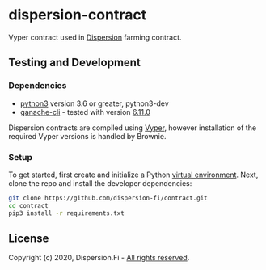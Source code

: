 # dispersion-contract

Vyper contract used in [Dispersion](https://www.dispersion.fi) farming contract.

## Testing and Development

### Dependencies

* [python3](https://www.python.org/downloads/release/python-368/) version 3.6 or greater, python3-dev
* [ganache-cli](https://github.com/trufflesuite/ganache-cli) - tested with version [6.11.0](https://github.com/trufflesuite/ganache-cli/releases/tag/v6.11.0)

Dispersion contracts are compiled using [Vyper](https://github.com/vyperlang/vyper), however installation of the required Vyper versions is handled by Brownie.

### Setup

To get started, first create and initialize a Python [virtual environment](https://docs.python.org/3/library/venv.html). Next, clone the repo and install the developer dependencies:

```bash
git clone https://github.com/dispersion-fi/contract.git
cd contract
pip3 install -r requirements.txt
```

## License

Copyright (c) 2020, Dispersion.Fi - [All rights reserved](LICENSE).